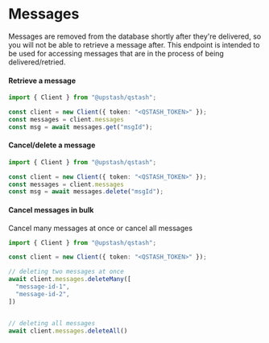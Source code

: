 # Messages

Messages are removed from the database shortly after they're delivered, so you
will not be able to retrieve a message after. This endpoint is intended to be used
for accessing messages that are in the process of being delivered/retried.

#### Retrieve a message

```typescript  theme={"system"}
import { Client } from "@upstash/qstash";

const client = new Client({ token: "<QSTASH_TOKEN>" });
const messages = client.messages
const msg = await messages.get("msgId");
```

#### Cancel/delete a message

```typescript  theme={"system"}
import { Client } from "@upstash/qstash";

const client = new Client({ token: "<QSTASH_TOKEN>" });
const messages = client.messages
const msg = await messages.delete("msgId");
```

#### Cancel messages in bulk

Cancel many messages at once or cancel all messages

```typescript  theme={"system"}
import { Client } from "@upstash/qstash";

const client = new Client({ token: "<QSTASH_TOKEN>" });

// deleting two messages at once
await client.messages.deleteMany([
  "message-id-1",
  "message-id-2",
])


// deleting all messages
await client.messages.deleteAll()
```
